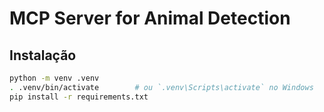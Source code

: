 # MCP Server for Animal Detection

## Instalação

```bash
python -m venv .venv
. .venv/bin/activate        # ou `.venv\Scripts\activate` no Windows
pip install -r requirements.txt

